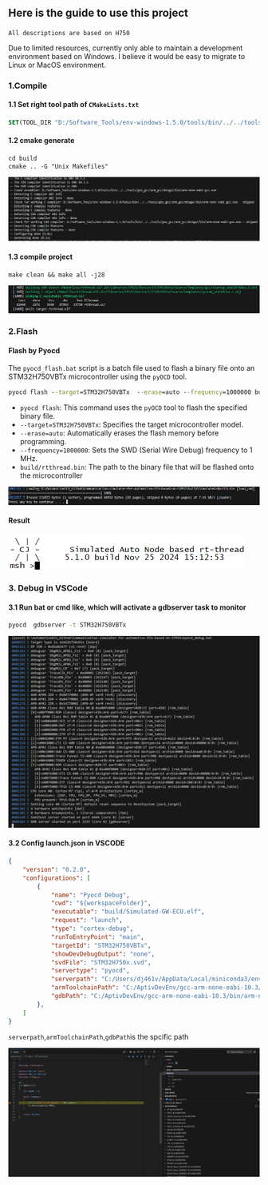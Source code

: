 ## Here is the guide to use this project 

`All descriptions are based on H750`

Due to limited resources, currently only able to maintain a development environment based on Windows. I believe it would be easy to migrate to Linux or MacOS environment.

### 1.Compile

#### 1.1 Set right tool path of `CMakeLists.txt`

```cmake
SET(TOOL_DIR "D:/Software_Tools/env-windows-1.5.0/tools/bin/../../tools/gnu_gcc/arm_gcc/mingw/")
```

#### 1.2 cmake generate

```shell
cd build
cmake .. -G "Unix Makefiles"
```

![image-20241122164932060](./${pics}/image-20241122164932060.png) 

#### 1.3 compile project

```shell
make clean && make all -j28	
```

![image-20241122165242409](./${pics}/image-20241122165242409.png) 

### 2.Flash

#### Flash by Pyocd

The `pyocd_flash.bat` script is a batch file used to flash a binary file onto an STM32H750VBTx microcontroller using the `pyOCD` tool. 

```bat
pyocd flash --target=STM32H750VBTx  --erase=auto --frequency=1000000 build/rtthread.bin
```

- `pyocd flash`: This command uses the `pyOCD` tool to flash the specified binary file.
- `--target=STM32H750VBTx`: Specifies the target microcontroller model.
- `--erase=auto`: Automatically erases the flash memory before programming.
- `--frequency=1000000`: Sets the SWD (Serial Wire Debug) frequency to 1 MHz.
- `build/rtthread.bin`: The path to the binary file that will be flashed onto the microcontroller

![image-20241122165800197](./${pics}/image-20241122165800197.png) 

#### Result

![image-20241125152853310](./${pics}/image-20241125152853310.png) 

### 3. Debug in VSCode

#### 3.1 Run bat or cmd like, which will activate a gdbserver task to monitor 

```bat
pyocd  gdbserver -t STM32H750VBTx 
```

![image-20241123233923075](./${pics}/image-20241123233923075.png) 

#### 3.2 Config launch.json in VSCODE

```json
{
    "version": "0.2.0",
    "configurations": [
        {
            "name": "Pyocd Debug",
            "cwd": "${workspaceFolder}",
            "executable": "build/Simulated-GW-ECU.elf",
            "request": "launch",
            "type": "cortex-debug",
            "runToEntryPoint": "main",
            "targetId": "STM32H750VBTx",
            "showDevDebugOutput": "none",
            "svdFile": "STM32H750x.svd",
            "servertype": "pyocd",
            "serverpath": "C:/Users/dj461v/AppData/Local/miniconda3/envs/pyocd/Scripts/pyocd.exe",
            "armToolchainPath": "C:/AptivDevEnv/gcc-arm-none-eabi-10.3/bin",
            "gdbPath": "C:/AptivDevEnv/gcc-arm-none-eabi-10.3/bin/arm-none-eabi-gdb.exe",
        },
    ]
}
```

`serverpath`,`armToolchainPath`,`gdbPath`is the spcific path

![image-20241123234150810](./${pics}/image-20241123234150810.png) 